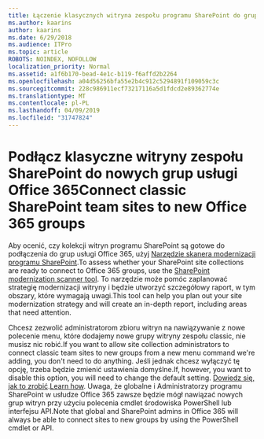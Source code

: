 ```yaml
---
title: Łączenie klasycznych witryna zespołu programu SharePoint do grupy
ms.author: kaarins
author: kaarins
ms.date: 6/29/2018
ms.audience: ITPro
ms.topic: article
ROBOTS: NOINDEX, NOFOLLOW
localization_priority: Normal
ms.assetid: a1f6b170-bead-4e1c-b119-f6affd2b2264
ms.openlocfilehash: a04d56256bfa55e2b4c912c5294891f109059c3c
ms.sourcegitcommit: 228c986911ecf73217116a5d1fdcd2e89362774e
ms.translationtype: MT
ms.contentlocale: pl-PL
ms.lasthandoff: 04/09/2019
ms.locfileid: "31747824"
---
```

# <a name="connect-classic-sharepoint-team-sites-to-new-office-365-groups"></a><span data-ttu-id="42986-102">Podłącz klasyczne witryny zespołu SharePoint do nowych grup usługi Office 365</span><span class="sxs-lookup"><span data-stu-id="42986-102">Connect classic SharePoint team sites to new Office 365 groups</span></span>

<span data-ttu-id="42986-103">Aby ocenić, czy kolekcji witryn programu SharePoint są gotowe do podłączenia do grup usługi Office 365, użyj [Narzędzie skanera modernizacji programu SharePoint](https://go.microsoft.com/fwlink/?linkid=873066).</span><span class="sxs-lookup"><span data-stu-id="42986-103">To assess whether your SharePoint site collections are ready to connect to Office 365 groups, use the [SharePoint modernization scanner tool](https://go.microsoft.com/fwlink/?linkid=873066).</span></span> <span data-ttu-id="42986-104">To narzędzie może pomóc zaplanować strategię modernizacji witryny i będzie utworzyć szczegółowy raport, w tym obszary, które wymagają uwagi.</span><span class="sxs-lookup"><span data-stu-id="42986-104">This tool can help you plan out your site modernization strategy and will create an in-depth report, including areas that need attention.</span></span>
  
<span data-ttu-id="42986-105">Chcesz zezwolić administratorom zbioru witryn na nawiązywanie z nowe polecenie menu, które dodajemy nowe grupy witryny zespołu classic, nie musisz nic robić.</span><span class="sxs-lookup"><span data-stu-id="42986-105">If you want to allow site collection administrators to connect classic team sites to new groups from a new menu command we're adding, you don't need to do anything.</span></span> <span data-ttu-id="42986-106">Jeśli jednak chcesz wyłączyć tę opcję, trzeba będzie zmienić ustawienia domyślne.</span><span class="sxs-lookup"><span data-stu-id="42986-106">If, however, you want to disable this option, you will need to change the default setting.</span></span> <span data-ttu-id="42986-107">[Dowiedz się, jak to zrobić](https://go.microsoft.com/fwlink/?linkid=2004316).</span><span class="sxs-lookup"><span data-stu-id="42986-107">[Learn how](https://go.microsoft.com/fwlink/?linkid=2004316).</span></span> <span data-ttu-id="42986-108">Uwaga, że globalne i Administratorzy programu SharePoint w usłudze Office 365 zawsze będzie mógł nawiązać nowych grup witryn przy użyciu polecenia cmdlet środowiska PowerShell lub interfejsu API.</span><span class="sxs-lookup"><span data-stu-id="42986-108">Note that global and SharePoint admins in Office 365 will always be able to connect sites to new groups by using the PowerShell cmdlet or API.</span></span>
  

